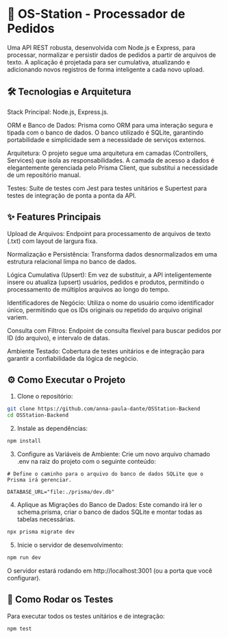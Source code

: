 # 🚀 OS-Station - Processador de Pedidos

Uma API REST robusta, desenvolvida com Node.js e Express, para processar, normalizar e persistir dados de pedidos a partir de arquivos de texto. A aplicação é projetada para ser cumulativa, atualizando e adicionando novos registros de forma inteligente a cada novo upload.

## 🛠️ Tecnologias e Arquitetura

Stack Principal: Node.js, Express.js.

ORM e Banco de Dados: Prisma como ORM para uma interação segura e tipada com o banco de dados. O banco utilizado é SQLite, garantindo portabilidade e simplicidade sem a necessidade de serviços externos.

Arquitetura: O projeto segue uma arquitetura em camadas (Controllers, Services) que isola as responsabilidades. A camada de acesso a dados é elegantemente gerenciada pelo Prisma Client, que substitui a necessidade de um repositório manual.

Testes: Suíte de testes com Jest para testes unitários e Supertest para testes de integração de ponta a ponta da API.

## ✨ Features Principais

Upload de Arquivos: Endpoint para processamento de arquivos de texto (.txt) com layout de largura fixa.

Normalização e Persistência: Transforma dados desnormalizados em uma estrutura relacional limpa no banco de dados.

Lógica Cumulativa (Upsert): Em vez de substituir, a API inteligentemente insere ou atualiza (upsert) usuários, pedidos e produtos, permitindo o processamento de múltiplos arquivos ao longo do tempo.

Identificadores de Negócio: Utiliza o nome do usuário como identificador único, permitindo que os IDs originais ou repetido do arquivo original variem.

Consulta com Filtros: Endpoint de consulta flexível para buscar pedidos por ID (do arquivo), e intervalo de datas.

Ambiente Testado: Cobertura de testes unitários e de integração para garantir a confiabilidade da lógica de negócio.

## ⚙️ Como Executar o Projeto

1. Clone o repositório:

```bash
git clone https://github.com/anna-paula-dante/OSStation-Backend
cd OSStation-Backend
```

2. Instale as dependências:

```bash
npm install
```

3. Configure as Variáveis de Ambiente:
   Crie um novo arquivo chamado .env na raiz do projeto com o seguinte conteúdo:

````Snippet de código
# Define o caminho para o arquivo do banco de dados SQLite que o Prisma irá gerenciar.

DATABASE_URL="file:./prisma/dev.db"
````

4. Aplique as Migrações do Banco de Dados:
   Este comando irá ler o schema.prisma, criar o banco de dados SQLite e montar todas as tabelas necessárias.

```Bash
npx prisma migrate dev
````

5. Inicie o servidor de desenvolvimento:

```Bash
npm run dev
```

O servidor estará rodando em http://localhost:3001 (ou a porta que você configurar).

## 🧪 Como Rodar os Testes

Para executar todos os testes unitários e de integração:

```Bash
npm test
```
